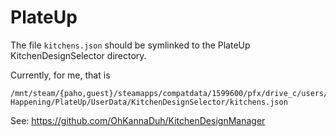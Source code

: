 # PlateUp

The file `kitchens.json` should be symlinked to the PlateUp
KitchenDesignSelector directory.

Currently, for me, that is

```
/mnt/steam/{paho,guest}/steamapps/compatdata/1599600/pfx/drive_c/users/steamuser/AppData/LocalLow/It\'s\ Happening/PlateUp/UserData/KitchenDesignSelector/kitchens.json
```

See: https://github.com/OhKannaDuh/KitchenDesignManager
